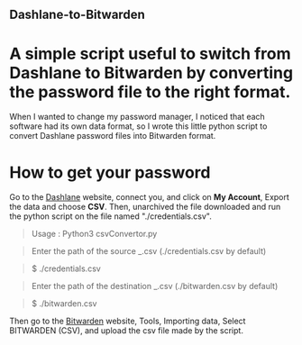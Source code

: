 ## Dashlane-to-Bitwarden
# A simple script useful to switch from Dashlane to Bitwarden by converting the password file to the right format.
When I wanted to change my password manager, I noticed that each software had its own data format, so I wrote this little python script to convert Dashlane password files into Bitwarden format.

# How to get your password
Go to the [Dashlane](https://www.dashlane.com/)  website, connect you, and click on **My Account**, Export the data and choose **CSV**.
Then, unarchived the file downloaded and run the python script on the file named "./credentials.csv". 


> Usage : Python3 csvConvertor.py
 <!-- \n -->
> Enter the path of the source _.csv (./credentials.csv by default) 
 <!-- \n -->
> $ ./credentials.csv
 <!-- \n -->
> Enter the path of the destination _.csv (./bitwarden.csv by default)
 <!-- \n -->
> $ ./bitwarden.csv

Then go to the [Bitwarden](bitwarden.com) website, Tools, Importing data, Select BITWARDEN (CSV), and upload the csv file made by the script.

